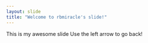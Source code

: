 ```yaml
---
layout: slide
title: "Welcome to rbmiracle's slide!"
---
```

This is my awesome slide
Use the left arrow to go back!
